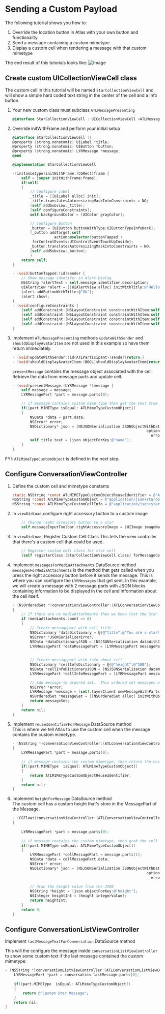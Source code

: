 # Sending a Custom Payload
The following tutorial shows you how to:
1. Override the location button in Atlas with your own button and functionality
2. Send a message containing a custom mimetype
3. Display a custom cell when rendering a message with that custom mimetype

The end result of this tutorials looks like:
![Image](customexample.jpg)

## Create custom UICollectionViewCell class
The custom cell in this tutorial will be named `StarCollectionViewCell` and will show a simple hard coded text string in the center of the cell and a Info button.

1. Your new custom class must subclass `ATLMessagePresenting`

    ```objective-c
    @interface StarCollectionViewCell : UICollectionViewCell <ATLMessagePresenting>
    ```

2. Override initWithFrame and perform your initial setup

    ```objective-c
    @interface StarCollectionViewCell ()
    @property (strong,nonatomic) UILabel *title;
    @property (strong,nonatomic) UIButton *button;
    @property (strong,nonatomic) LYRMessage *message;    
    @end

    @implementation StarCollectionViewCell

    -(instancetype)initWithFrame:(CGRect)frame {
        self = [super initWithFrame:frame];
        if(self)
        {
            // Configure Label
            _title = [[UILabel alloc] init];
            _title.translatesAutoresizingMaskIntoConstraints = NO;
            [self addSubview:_title];
            [self configureConstraints];
            self.backgroundColor = [UIColor grayColor];

            // Configure Button
            _button = [UIButton buttonWithType:UIButtonTypeInfoDark];
            [_button addTarget:self
                       action:@selector(buttonTapped:)
             forControlEvents:UIControlEventTouchUpInside];
            _button.translatesAutoresizingMaskIntoConstraints = NO;            
            [self addSubview:_button];            
            }
        return self;
    }

    - (void)buttonTapped:(id)sender {
        // Show message identifer in Alert Dialog
        NSString *alertText = self.message.identifier.description;
        UIAlertView *alert = [[UIAlertView alloc] initWithTitle:@"Hello!" message:alertText delegate:self cancelButtonTitle:nil otherButtonTitles:nil];
        [alert addButtonWithTitle:@"Ok"];
        [alert show];
    }
    - (void)configureConstraints {
        [self addConstraint:[NSLayoutConstraint constraintWithItem:self.title attribute:NSLayoutAttributeWidth relatedBy:NSLayoutRelationEqual toItem:self attribute:NSLayoutAttributeWidth multiplier:0.5f constant:0]];
        [self addConstraint:[NSLayoutConstraint constraintWithItem:self.title attribute:NSLayoutAttributeHeight relatedBy:NSLayoutRelationEqual toItem:self attribute:NSLayoutAttributeHeight multiplier:0.5f constant:0]];
        [self addConstraint:[NSLayoutConstraint constraintWithItem:self.title attribute:NSLayoutAttributeCenterY relatedBy:NSLayoutRelationEqual toItem:self attribute:NSLayoutAttributeBottom multiplier:0.5f constant:0]];
        [self addConstraint:[NSLayoutConstraint constraintWithItem:self.title attribute:NSLayoutAttributeCenterX relatedBy:NSLayoutRelationEqual toItem:self attribute:NSLayoutAttributeRight multiplier:0.5f constant:0]];
    }
    ```

3. Implement `ATLMessagePresenting` methods
    `updateWithSender` and `shouldDisplayAvatarItem` are not used in this example so have them return immediately.
    ```objective-c
    - (void)updateWithSender:(id<ATLParticipant>)sender{return;}
    - (void)shouldDisplayAvatarItem:(BOOL)shouldDisplayAvatarItem{return;}
    ```

    `presentMessage` contains the message object associated with the cell.  Retrieve the data from message parts and update cell.

    ```objective-c
    - (void)presentMessage:(LYRMessage *)message {
        self.message = message;    
        LYRMessagePart *part = message.parts[0];

        // if message contains custom mime type then get the text from the MessagePart JSON
        if([part.MIMEType isEqual: ATLMimeTypeCustomObject])
        {
            NSData *data = part.data;
            NSError* error;
            NSDictionary* json = [NSJSONSerialization JSONObjectWithData:data
                                                                 options:kNilOptions
                                                                   error:&error];
            self.title.text = [json objectForKey:@"name"];
        }
    }
    ```
FYI: `ATLMimeTypeCustomObject` is defined in the next step.

## Configure ConversationViewController

1. Define the custom cell and mimetype constants

    ```objective-c
    static NSString *const ATLMIMETypeCustomObjectReuseIdentifier = @"ATLMIMETypeCustomObjectReuseIdentifier";
    NSString *const ATLMimeTypeCustomObject = @"application/json+starobject";
    NSString *const ATLMimeTypeCustomCellInfo = @"application/json+starcellinfo";
    ```

2. In `viewDidLoad`,configure right accessory button to a custom image 
    ```objective-c
        // Change right accessory button to a star
        self.messageInputToolbar.rightAccessoryImage = [UIImage imageNamed:@"star.png"];
    ```

3. In `viewDidLoad`, Register Custom Cell Class
    This tells the view controller that there's a custom cell that could be used.
    ```objective-c
        // Register custom cell class for star cell
        [self registerClass:[StarCollectionViewCell class] forMessageCellWithReuseIdentifier:ATLMIMETypeCustomObjectReuseIdentifier];
    ```

4. Implement `messagesForMediaAttachments` DataSource method         
    `messagesForMediaAttachments` is the method that gets called when you press the right accessory button before it sends the message.  This is where you can configure the `LYRMessages` that get sent.
    In this example, we will create a message with 2 message parts with JSON blocks containing information to be displayed in the cell and information about the cell itself.

    ```objective-c
    - (NSOrderedSet *)conversationViewController:(ATLConversationViewController *)viewController messagesForMediaAttachments:(NSArray *)mediaAttachments
    {
        // If there are no mediaAttachments then we know that the Star button was pressed
        if (mediaAttachments.count == 0)
        {
            // Create messagepart with cell title
            NSDictionary *dataDictionary = @{@"title":@"You are a star!"};
            NSError *JSONSerializerError;
            NSData *dataDictionaryJSON = [NSJSONSerialization dataWithJSONObject:dataDictionary options:NSJSONWritingPrettyPrinted error:&JSONSerializerError];
            LYRMessagePart *dataMessagePart = [LYRMessagePart messagePartWithMIMEType:ATLMimeTypeCustomObject data:dataDictionaryJSON];
            
            
            // Create messagepart with info about cell        
            NSDictionary *cellInfoDictionary = @{@"height":@"100"};
            NSData *cellInfoDictionaryJSON = [NSJSONSerialization dataWithJSONObject:cellInfoDictionary options:NSJSONWritingPrettyPrinted error:&JSONSerializerError];
            LYRMessagePart *cellInfoMessagePart = [LYRMessagePart messagePartWithMIMEType:ATLMimeTypeCustomCellInfo data:cellInfoDictionaryJSON];

            // Add message to ordered set.  This ordered set messages will get sent to the participants
            NSError *error;
            LYRMessage *message = [self.layerClient newMessageWithParts:@[dataMessagePart,cellInfoMessagePart] options:nil error:&error];
            NSOrderedSet *messageSet = [[NSOrderedSet alloc] initWithObject:message];
            return messageSet;
        }
        return nil;
    }
    ``` 
    
5. Implement `reuseIdentifierForMessage` DataSource method     
    This is where we tell Atlas to use the custom cell when the message contains the custom mimetype.

    ```objective-c
    - (NSString *)conversationViewController:(ATLConversationViewController *)viewController reuseIdentifierForMessage:(LYRMessage *)message
    {
        LYRMessagePart *part = message.parts[0];
        
        // if message contains the custom mimetype, then return the custom cell reuse identifier
        if([part.MIMEType  isEqual: ATLMimeTypeCustomObject])
        {
            return ATLMIMETypeCustomObjectReuseIdentifier;
        }
        return nil;
    }
    ``` 

6. Implement `heightForMessage` DataSource method     
    The custom cell has a custom height that's store in the MessagePart of the Message.

    ```objective-c 
    - (CGFloat)conversationViewController:(ATLConversationViewController *)viewController heightForMessage:(LYRMessage *)message withCellWidth:(CGFloat)cellWidth
    {
        
        LYRMessagePart *part = message.parts[0];
        
        // if message contains the custom mimetype, then grab the cell info from the other message part    
        if([part.MIMEType isEqual: ATLMimeTypeCustomObject])
        {
            LYRMessagePart *cellMessagePart = message.parts[1];
            NSData *data = cellMessagePart.data;
            NSError* error;
            NSDictionary* json = [NSJSONSerialization JSONObjectWithData:data
                                                                 options:kNilOptions
                                                                   error:&error];
            
            // Grab the height value from the JSON
            NSString *height = [json objectForKey:@"height"];
            NSInteger heightInt = [height integerValue];
            return heightInt;
        }
        return 0;
    }
    ``` 

## Configure ConversationListViewController

Implement `lastMessageTextForConversation` DataSource method 

This will the configure the message inside `conversationListViewController` to show some custom text if the last message contained the custom mimetype:
```objective-c
- (NSString *)conversationListViewController:(ATLConversationListViewController *)conversationListViewController lastMessageTextForConversation:(LYRConversation *)conversation {
    LYRMessagePart *part = conversation.lastMessage.parts[0];
    
    if([part.MIMEType  isEqual: ATLMimeTypeCustomObject])
    {
        return @"Custom Star Message";
    }
    return nil;
}
```
